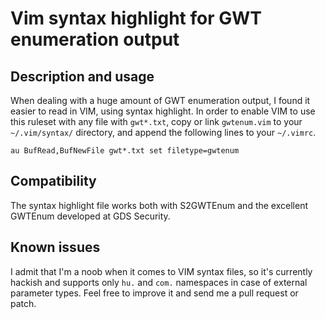 Vim syntax highlight for GWT enumeration output
===============================================

Description and usage
---------------------

When dealing with a huge amount of GWT enumeration output, I found it easier to
read in VIM, using syntax highlight. In order to enable VIM to use this ruleset
with any file with `gwt*.txt`, copy or link `gwtenum.vim` to your
`~/.vim/syntax/` directory, and append the following lines to your `~/.vimrc`.

	au BufRead,BufNewFile gwt*.txt set filetype=gwtenum

Compatibility
-------------

The syntax highlight file works both with S2GWTEnum and the excellent GWTEnum
developed at GDS Security.

Known issues
------------

I admit that I'm a noob when it comes to VIM syntax files, so it's currently
hackish and supports only `hu.` and `com.` namespaces in case of external
parameter types. Feel free to improve it and send me a pull request or patch.
